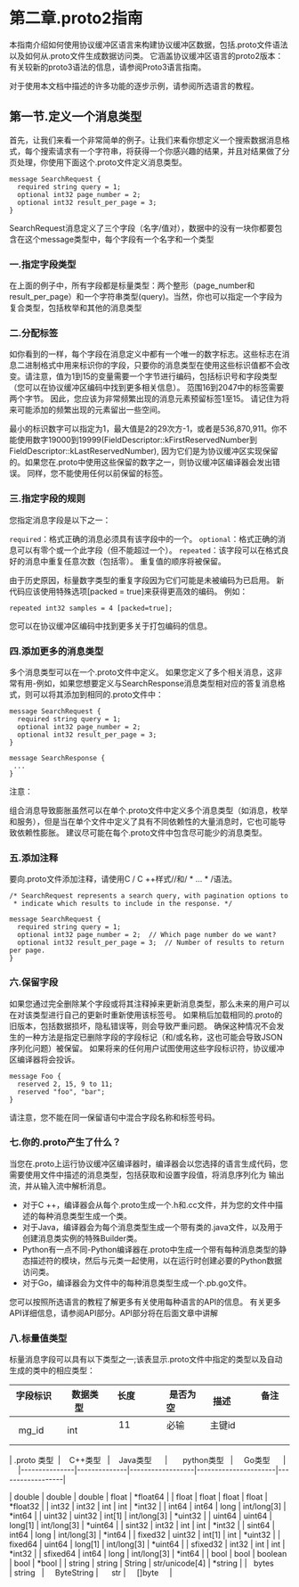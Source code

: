 
# 第二章.proto2指南

本指南介绍如何使用协议缓冲区语言来构建协议缓冲区数据，包括.proto文件语法以及如何从.proto文件生成数据访问类。 它涵盖协议缓冲区语言的proto2版本：有关较新的proto3语法的信息，请参阅Proto3语言指南。

对于使用本文档中描述的许多功能的逐步示例，请参阅所选语言的教程。

## 第一节.定义一个消息类型

首先，让我们来看一个非常简单的例子。让我们来看你想定义一个搜索数据消息格式，每个搜索请求有一个字符串，将获得一个你感兴趣的结果，并且对结果做了分页处理，你使用下面这个.proto文件定义消息类型。

    message SearchRequest {
      required string query = 1;
      optional int32 page_number = 2;
      optional int32 result_per_page = 3;
    }

SearchRequest消息定义了三个字段（名字/值对），数据中的没有一块你都要包含在这个message类型中，每个字段有一个名字和一个类型

### 一.指定字段类型

在上面的例子中，所有字段都是标量类型：两个整形（page_number和result_per_page）和一个字符串类型(query)。当然，你也可以指定一个字段为复合类型，包括枚举和其他的消息类型

### 二.分配标签

如你看到的一样，每个字段在消息定义中都有一个唯一的数字标志。这些标志在消息二进制格式中用来标识你的字段，只要你的消息类型在使用这些标识值都不会改变。请注意，值为1到15的变量需要一个字节进行编码，包括标识号和字段类型（您可以在协议缓冲区编码中找到更多相关信息）。 范围16到2047中的标签需要两个字节。 因此，您应该为非常频繁出现的消息元素预留标签1至15。 请记住为将来可能添加的频繁出现的元素留出一些空间。

最小的标识数字可以指定为1，最大值是2的29次方-1，或者是536,870,911。你不能使用数字19000到19999(FieldDescriptor::kFirstReservedNumber到FieldDescriptor::kLastReservedNumber), 因为它们是为协议缓冲区实现保留的。如果您在.proto中使用这些保留的数字之一，则协议缓冲区编译器会发出错误。 同样，您不能使用任何以前保留的标签。

### 三.指定字段的规则

您指定消息字段是以下之一：

`required`：格式正确的消息必须具有该字段中的一个。
`optional`：格式正确的消息可以有零个或一个此字段（但不能超过一个）。
`repeated`：该字段可以在格式良好的消息中重复任意次数（包括零）。 重复值的顺序将被保留。

由于历史原因，标量数字类型的重复字段因为它们可能是未被编码为已启用。 新代码应该使用特殊选项[packed = true]来获得更高效的编码。 例如：

    repeated int32 samples = 4 [packed=true];

您可以在协议缓冲区编码中找到更多关于打包编码的信息。

### 四.添加更多的消息类型

多个消息类型可以在一个.proto文件中定义。 如果您定义了多个相关消息，这非常有用-例如，如果您想要定义与SearchResponse消息类型相对应的答复消息格式，则可以将其添加到相同的.proto文件中：

    message SearchRequest {
      required string query = 1;
      optional int32 page_number = 2;
      optional int32 result_per_page = 3;
    }

    message SearchResponse {
     ...
    }

注意：

组合消息导致膨胀虽然可以在单个.proto文件中定义多个消息类型（如消息，枚举和服务），但是当在单个文件中定义了具有不同依赖性的大量消息时，它也可能导致依赖性膨胀。 建议尽可能在每个.proto文件中包含尽可能少的消息类型。

### 五.添加注释

要向.proto文件添加注释，请使用C / C ++样式//和/ * ... * /语法。

    /* SearchRequest represents a search query, with pagination options to
     * indicate which results to include in the response. */

    message SearchRequest {
      required string query = 1;
      optional int32 page_number = 2;  // Which page number do we want?
      optional int32 result_per_page = 3;  // Number of results to return per page.
    }

### 六.保留字段

如果您通过完全删除某个字段或将其注释掉来更新消息类型，那么未来的用户可以在对该类型进行自己的更新时重新使用该标签号。 如果稍后加载相同的.proto的旧版本，包括数据损坏，隐私错误等，则会导致严重问题。 确保这种情况不会发生的一种方法是指定已删除字段的字段标记（和/或名称，这也可能会导致JSON序列化问题）被保留。 如果将来的任何用户试图使用这些字段标识符，协议缓冲区编译器将会投诉。

    message Foo {
      reserved 2, 15, 9 to 11;
      reserved "foo", "bar";
    }
    
 请注意，您不能在同一保留语句中混合字段名称和标签号码。
 
 ### 七.你的.proto产生了什么？
 
 当您在.proto上运行协议缓冲区编译器时，编译器会以您选择的语言生成代码，您需要使用文件中描述的消息类型，包括获取和设置字段值，将消息序列化为 输出流，并从输入流中解析消息。
 
* 对于C ++，编译器会从每个.proto生成一个.h和.cc文件，并为您的文件中描述的每种消息类型生成一个类。
* 对于Java，编译器会为每个消息类型生成一个带有类的.java文件，以及用于创建消息类实例的特殊Builder类。
* Python有一点不同-Python编译器在.proto中生成一个带有每种消息类型的静态描述符的模块，然后与元类一起使用，以在运行时创建必要的Python数据访问类。
* 对于Go，编译器会为文件中的每种消息类型生成一个.pb.go文件。

您可以按照所选语言的教程了解更多有关使用每种语言的API的信息。 有关更多API详细信息，请参阅API部分。API部分将在后面文章中讲解

### 八.标量值类型

标量消息字段可以具有以下类型之一;该表显示.proto文件中指定的类型以及自动生成的类中的相应类型：

 | 字段标识      |    数据类型    |    长度       |          是否为空   |      描述      |      备注             |
 |------------  |-------------- |--------------|-------------------- |---------------| ----------------------|
 |    mg_id     |   int         |     11       |        必输         |   主键id       |                       |

 |   .proto 类型  |    C++类型    |    Java类型      |       python类型     |      Go类型      |     
 |---------------|--------------|------------------|----------------------|------------------| 
 
 |   double		 |   double	   |      double	  |       float	         |     *float64     |
 |   float		 |   float	   |      float	      |       float          |     *float32     |
 |   int32	     |	int32	   |      int	      |       int	         |     *int32       |
 |   int64		 |   int64	   |      long	      |      int/long[3]	 |     *int64       |
 |   uint32		 |   uint32	   |      int[1]	  |      int/long[3]	 |     *uint32      |
 |   uint64		 |   uint64	   |      long[1]	  |      int/long[3]	 |     *uint64      |
 |   sint32	  	 |   int32	   |      int	      |      int	         |     *int32       |
 |   sint64		 |   int64	   |      long	      |      int/long[3]	 |     *int64       |
 |   fixed32	 |   uint32	   |      int[1]	  |      int	         |     *uint32      |
 |   fixed64	 |   uint64	   |      long[1]	  |      int/long[3]	 |     *uint64      |
 |   sfixed32	 |	int32	   |      int	      |      int	         |     *int32       |
 |   sfixed64	 |	int64	   |      long	      |      int/long[3]	 |     *int64       |
 |   bool		 |   bool	   |      boolean	  |      bool	         |     *bool        |
 |   string		 |   string	   |      String	  |      str/unicode[4]	 |     *string      |
 |   bytes       |	string	   |      ByteString  |      str             |     []byte       |



